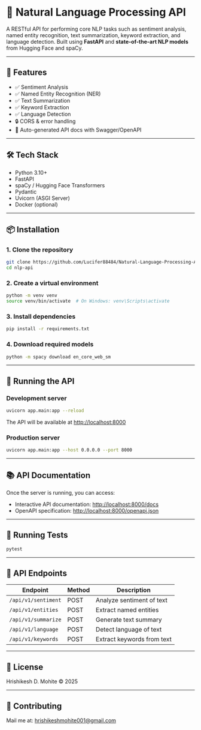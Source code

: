 # 🧠 Natural Language Processing API

A RESTful API for performing core NLP tasks such as sentiment analysis, named entity recognition, text summarization, keyword extraction, and language detection. Built using **FastAPI** and **state-of-the-art NLP models** from Hugging Face and spaCy.

---

## 🚀 Features

- ✅ Sentiment Analysis  
- ✅ Named Entity Recognition (NER)  
- ✅ Text Summarization  
- ✅ Keyword Extraction  
- ✅ Language Detection  
- 🔒 CORS & error handling  
- 📝 Auto-generated API docs with Swagger/OpenAPI

---

## 🛠️ Tech Stack

- Python 3.10+
- FastAPI
- spaCy / Hugging Face Transformers
- Pydantic
- Uvicorn (ASGI Server)
- Docker (optional)

---

## 📦 Installation

### 1. Clone the repository

```bash
git clone https://github.com/Lucifer88484/Natural-Language-Processing-API.git
cd nlp-api
```

### 2. Create a virtual environment

```bash
python -m venv venv
source venv/bin/activate  # On Windows: venv\Scripts\activate
```

### 3. Install dependencies

```bash
pip install -r requirements.txt
```

### 4. Download required models

```bash
python -m spacy download en_core_web_sm
```

---

## 🚀 Running the API

### Development server

```bash
uvicorn app.main:app --reload
```

The API will be available at <http://localhost:8000>

### Production server

```bash
uvicorn app.main:app --host 0.0.0.0 --port 8000
```

---

## 📚 API Documentation

Once the server is running, you can access:

- Interactive API documentation: <http://localhost:8000/docs>
- OpenAPI specification: <http://localhost:8000/openapi.json>

---

## 🧪 Running Tests

```bash
pytest
```

---

## 📝 API Endpoints

| Endpoint | Method | Description |
|----------|--------|-------------|
| `/api/v1/sentiment` | POST | Analyze sentiment of text |
| `/api/v1/entities` | POST | Extract named entities |
| `/api/v1/summarize` | POST | Generate text summary |
| `/api/v1/language` | POST | Detect language of text |
| `/api/v1/keywords` | POST | Extract keywords from text |

---

## 📄 License

Hrishikesh D. Mohite © 2025

---

## 🤝 Contributing

Mail me at: <hrishikeshmohite001@gmail.com>
